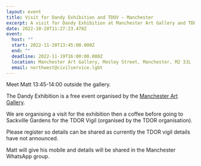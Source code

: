 ```yaml
---
layout: event
title: Visit for Dandy Exhibition and TDOV – Manchester
excerpt: A visit for Dandy Exhibition at Manchester Art Gallery and TDOV.
date: 2022-10-28T11:27:23.478Z
event:
  host: ""
  start: 2022-11-20T13:45:00.000Z
  end: ""
  deadline: 2022-11-19T16:00:00.000Z
  location: Manchester Art Gallery, Mosley Street, Manchester, M2 3JL
  email: northwest@civilservice.lgbt
---
```

Meet Matt 13:45-14:00 outside the gallery.

The Dandy Exhibition is a free event organised by the [Manchester Art Gallery](https://manchesterartgallery.org/). 

We are organising a visit for the exhibition then a coffee before going to Sackville Gardens for the TDOR Vigil (organised by the TDOR organisation). 

Please register so details can be shared as currently the TDOR vigil details have not announced. 

Matt will give his mobile and details will be shared in the Manchester WhatsApp group.